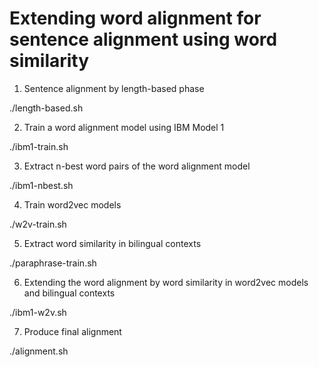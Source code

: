 # Extending word alignment for sentence alignment using word similarity


1. Sentence alignment by length-based phase

./length-based.sh


2. Train a word alignment model using IBM Model 1

./ibm1-train.sh

3. Extract n-best word pairs of the word alignment model

./ibm1-nbest.sh

4. Train word2vec models

./w2v-train.sh

5. Extract word similarity in bilingual contexts

./paraphrase-train.sh

6. Extending the word alignment by word similarity in word2vec models and bilingual contexts

./ibm1-w2v.sh

7. Produce final alignment

./alignment.sh
